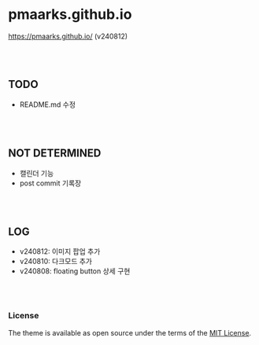 # pmaarks.github.io
<https://pmaarks.github.io/> (v240812)

<br>
<br>

## TODO
 - README.md 수정

<br>
<br>

## NOT DETERMINED
-  캘린더 기능
-  post commit 기록장

<br>
<br>

## LOG
-  v240812: 이미지 팝업 추가
-  v240810: 다크모드 추가
-  v240808: floating button 상세 구현

<br>
<br>

### License
The theme is available as open source under the terms of the [MIT License](https://opensource.org/licenses/MIT).

